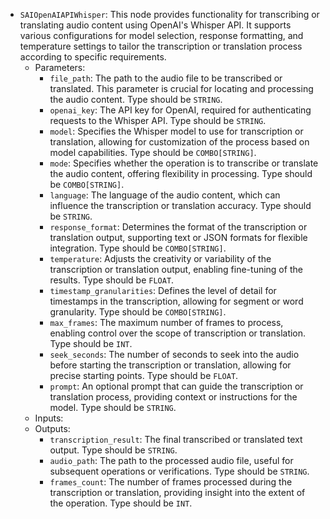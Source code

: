 - `SAIOpenAIAPIWhisper`: This node provides functionality for transcribing or translating audio content using OpenAI's Whisper API. It supports various configurations for model selection, response formatting, and temperature settings to tailor the transcription or translation process according to specific requirements.
    - Parameters:
        - `file_path`: The path to the audio file to be transcribed or translated. This parameter is crucial for locating and processing the audio content. Type should be `STRING`.
        - `openai_key`: The API key for OpenAI, required for authenticating requests to the Whisper API. Type should be `STRING`.
        - `model`: Specifies the Whisper model to use for transcription or translation, allowing for customization of the process based on model capabilities. Type should be `COMBO[STRING]`.
        - `mode`: Specifies whether the operation is to transcribe or translate the audio content, offering flexibility in processing. Type should be `COMBO[STRING]`.
        - `language`: The language of the audio content, which can influence the transcription or translation accuracy. Type should be `STRING`.
        - `response_format`: Determines the format of the transcription or translation output, supporting text or JSON formats for flexible integration. Type should be `COMBO[STRING]`.
        - `temperature`: Adjusts the creativity or variability of the transcription or translation output, enabling fine-tuning of the results. Type should be `FLOAT`.
        - `timestamp_granularities`: Defines the level of detail for timestamps in the transcription, allowing for segment or word granularity. Type should be `COMBO[STRING]`.
        - `max_frames`: The maximum number of frames to process, enabling control over the scope of transcription or translation. Type should be `INT`.
        - `seek_seconds`: The number of seconds to seek into the audio before starting the transcription or translation, allowing for precise starting points. Type should be `FLOAT`.
        - `prompt`: An optional prompt that can guide the transcription or translation process, providing context or instructions for the model. Type should be `STRING`.
    - Inputs:
    - Outputs:
        - `transcription_result`: The final transcribed or translated text output. Type should be `STRING`.
        - `audio_path`: The path to the processed audio file, useful for subsequent operations or verifications. Type should be `STRING`.
        - `frames_count`: The number of frames processed during the transcription or translation, providing insight into the extent of the operation. Type should be `INT`.
